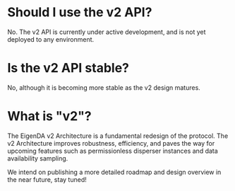 # Should I use the v2 API?

No. The v2 API is currently under active development, and is not yet deployed to any environment.

# Is the v2 API stable?

No, although it is becoming more stable as the v2 design matures.

# What is "v2"?

The EigenDA v2 Architecture is a fundamental redesign of the protocol. The v2 Architecture improves robustness,
efficiency, and paves the way for upcoming features such as permissionless disperser instances
and data availability sampling.

We intend on publishing a more detailed roadmap and design overview in the near future, stay tuned!